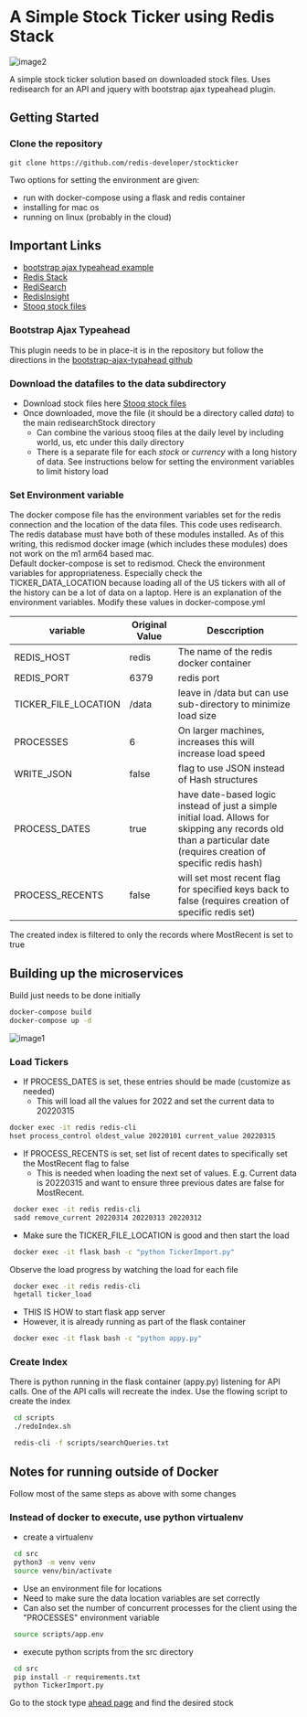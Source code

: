 # A Simple Stock Ticker using Redis Stack

![image2](https://raw.githubusercontent.com/redis-developer/stockticker/master/stockticker.png)

A simple stock ticker solution based on downloaded stock files.  Uses redisearch for an API and jquery with bootstrap ajax typeahead plugin.


## Getting Started


### Clone the repository

```
git clone https://github.com/redis-developer/stockticker
```


Two options for setting the environment are given:  
  * run with docker-compose using a flask and redis container
  * installing for mac os
  * running on linux (probably in the cloud)

## Important Links

* [bootstrap ajax typeahead example](https://github.com/biggora/bootstrap-ajax-typeahead)
* [Redis Stack](https://redis.com/blog/introducing-redis-stack/)
* [RediSearch](https://redis.io/docs/stack/search/)
* [RedisInsight](https://redis.io/docs/stack/insight/)
* [Stooq stock files](https://stooq.com/db/h/)


### Bootstrap Ajax Typeahead

This plugin needs to be in place-it is in the repository but follow the directions in the [bootstrap-ajax-typahead github](https://github.com/biggora/bootstrap-ajax-typeahead)

### Download the datafiles to the data subdirectory

* Download stock files here
 [Stooq stock files](https://stooq.com/db/h/)
* Once downloaded, move the file (it should be a directory called *data*) to the main redisearchStock directory
  * Can combine the various stooq files at the daily level by including world, us, etc under this daily directory
  * There is a separate file for each *stock* or *currency* with a long history of data.  See instructions below for setting the environment variables to limit history load
  

### Set Environment variable

The docker compose file has the environment variables set for the redis connection and the location of the data files.
This code uses redisearch.  The redis database must have both of these modules installed.
As of this writing, this redismod docker image (which includes these modules) does not work on the m1 arm64 based mac.  
Default docker-compose is set to redismod.  Check the environment variables for appropriateness. Especially check the TICKER_DATA_LOCATION because loading all of 
the US tickers with all of the history can be a lot of data on a laptop.  Here is an explanation of the environment variables.
Modify these values in docker-compose.yml

| variable             | Original Value | Desccription                                                                                                                                                            |
|----------------------|----------------|-------------------------------------------------------------------------------------------------------------------------------------------------------------------------|
| REDIS_HOST           | redis          | The name of the redis docker container                                                                                                                                  |
| REDIS_PORT           | 6379           | redis port                                                                                                                                                              |
| TICKER_FILE_LOCATION | /data          | leave in /data but can use sub-directory to minimize load size                                                                                                          | 
| PROCESSES            | 6              | On larger machines, increases this will increase load speed                                                                                                             |
| WRITE_JSON           | false          | flag to use JSON instead of Hash structures                                                                                                                    |
| PROCESS_DATES        | true           | have date-based logic instead of just a simple initial load.  Allows for <br/> skipping any records old than a particular date (requires creation of specific redis hash) |   
| PROCESS_RECENTS      | false          | will set most recent flag for specified keys back to false    (requires creation of specific redis set)                                                             |

The created index is filtered to only the records where MostRecent is set to true

## Building up the microservices

Build just needs to be done initially

```bash
docker-compose build
docker-compose up -d 
```

![image1](https://raw.githubusercontent.com/redis-developer/stockticker/master/src/static/typeaheadStocks.png)


### Load Tickers

* If PROCESS_DATES is set, these entries should be made (customize as needed)
  * This will load all the values for 2022 and set the current data to 20220315

```bash
docker exec -it redis redis-cli 
hset process_control oldest_value 20220101 current_value 20220315 
```

* If PROCESS_RECENTS is set, set list of recent dates to specifically set the MostRecent flag to false
  * This is needed when loading the next set of values.  E.g.  Current data is 20220315 and want to ensure three previous dates are false for MostRecent.  
```bash
 docker exec -it redis redis-cli
 sadd remove_current 20220314 20220313 20220312 
```

* Make sure the TICKER_FILE_LOCATION is good and then start the load

```bash
 docker exec -it flask bash -c "python TickerImport.py"
```

Observe the load progress by watching the load for each file
 
 ```bash
  docker exec -it redis redis-cli 
  hgetall ticker_load
 ```
 
 * THIS IS HOW to start flask app server
  * However, it is already running as part of the flask container
 
 ```bash
  docker exec -it flask bash -c "python appy.py"
 ```
### Create Index

There is python running in the flask container (appy.py) listening for API calls.  One of the API calls will recreate the index.  Use the flowing script to create the index

```bash
 cd scripts
 ./redoIndex.sh
```


```bash
 redis-cli -f scripts/searchQueries.txt
```

##  Notes for running outside of Docker

Follow most of the same steps as above with some changes

### Instead of docker to execute, use python virtualenv

* create a virtualenv
```bash
 cd src
 python3 -m venv venv
 source venv/bin/activate
```

   * Use an environment file for locations
   * Need to make sure the data location variables are set correctly
   * Can also set the number of concurrent processes for the client using the "PROCESSES" environment variable

```bash
 source scripts/app.env
```

* execute python scripts from the src directory
 ```bash
  cd src
  pip install -r requirements.txt
  python TickerImport.py
 ```

Go to the stock type [ahead page](http://localhost:5000) and find the desired stock
